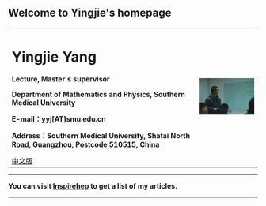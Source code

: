 ## Welcome to Yingjie's homepage

<div>
<table border="0">
  <tr>
    <td>
      <h1>Yingjie Yang</h1>
      <p><b>Lecture, Master's supervisor</b></p>
      <p><b>Department of Mathematics and Physics, Southern Medical University</b></p>
      <p><b>E-mail：yyj[AT]smu.edu.cn</b></p>
      <p><b>Address：Southern Medical University, Shatai North Road, Guangzhou, Postcode 510515, China</b></p>
      <a href="/index.html">中文版</a>
    </td>
    <td width="25%">
      <img src="/yyj.jpg" width="100%">
    </td>
  </tr>
</table>
</div>

---

**You can visit [Inspirehep](https://inspirehep.net/authors/1804682?ui-citation-summary=true) to get a list of my articles.**

---
